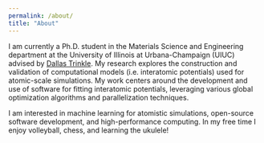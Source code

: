 ```yaml
---
permalink: /about/
title: "About"
---
```


I am currently a Ph.D. student in the Materials Science and Engineering department at the University of Illinois at Urbana-Champaign (UIUC) advised by [Dallas Trinkle](https://dtrinkle.matse.illinois.edu/dokuwiki/doku.php). My research explores the construction and validation of computational models (i.e. interatomic potentials) used for atomic-scale simulations. My work centers around the development and use of software for fitting interatomic potentials, leveraging various global optimization algorithms and parallelization techniques.

I am interested in machine learning for atomistic simulations, open-source software development, and high-performance computing. In my free time I enjoy volleyball, chess, and learning the ukulele!
